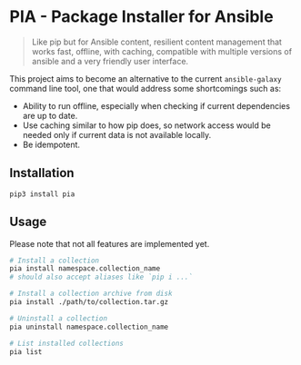 # PIA - Package Installer for Ansible

> Like pip but for Ansible content, resilient content management that works
> fast, offline, with caching, compatible with multiple versions of ansible
> and a very friendly user interface.

This project aims to become an alternative to the current `ansible-galaxy`
command line tool, one that would address some shortcomings such as:

- Ability to run offline, especially when checking if current dependencies
  are up to date.
- Use caching similar to how pip does, so network access would be needed only
  if current data is not available locally.
- Be idempotent.

## Installation

```
pip3 install pia
```

## Usage

Please note that not all features are implemented yet.

```bash
# Install a collection
pia install namespace.collection_name
# should also accept aliases like `pip i ...`

# Install a collection archive from disk
pia install ./path/to/collection.tar.gz

# Uninstall a collection
pia uninstall namespace.collection_name

# List installed collections
pia list
```
